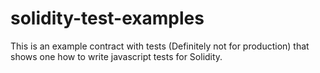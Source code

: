 # solidity-test-examples

This is an example contract with tests (Definitely not for production) that shows one how to write javascript tests for Solidity.

